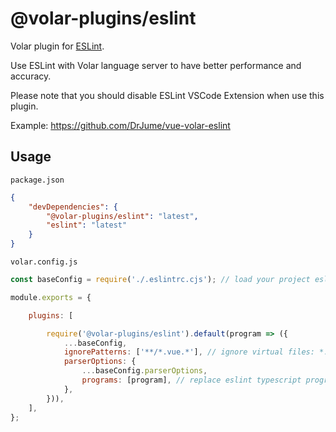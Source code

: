 # @volar-plugins/eslint

Volar plugin for [ESLint](https://eslint.org/).

Use ESLint with Volar language server to have better performance and accuracy.

Please note that you should disable ESLint VSCode Extension when use this plugin.

Example: https://github.com/DrJume/vue-volar-eslint

## Usage

`package.json`

```json
{
	"devDependencies": {
		"@volar-plugins/eslint": "latest",
		"eslint": "latest"
	}
}
```

`volar.config.js`

```js
const baseConfig = require('./.eslintrc.cjs'); // load your project eslint config

module.exports = {

	plugins: [

		require('@volar-plugins/eslint').default(program => ({
			...baseConfig,
			ignorePatterns: ['**/*.vue.*'], // ignore virtual files: *.vue.ts, *.vue.html, *.vue.css
			parserOptions: {
				...baseConfig.parserOptions,
				programs: [program], // replace eslint typescript program
			},
		})),
	],
};
```
